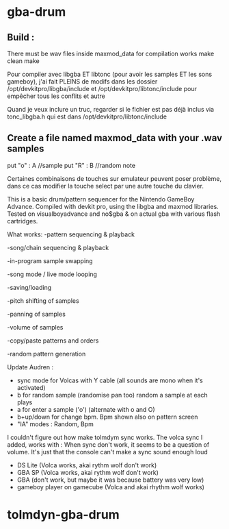 # gba-drum

## Build :
There must be wav files inside maxmod_data for compilation works
make clean
make

Pour compiler avec libgba ET libtonc (pour avoir les samples ET les sons gameboy), j'ai fait PLEINS de modifs dans les dossier /opt/devkitpro/libgba/include et /opt/devkitpro/libtonc/include pour empêcher tous les conflits et autre

Quand je veux inclure un truc, regarder si le fichier est pas déjà inclus via tonc_libgba.h qui est dans /opt/devkitpro/libtonc/include

## Create a file named maxmod_data with your .wav samples

put "o" : A  //sample
put "R" : B  //random note

Certaines combinaisons de touches sur emulateur peuvent poser problème, 
dans ce cas modifier la touche select par une autre touche du clavier.

This is a basic drum/pattern sequencer for the Nintendo GameBoy Advance. Compiled with devkit pro, using the libgba and maxmod libraries. Tested on visualboyadvance and no$gba & on actual gba with various flash cartridges.

What works:
-pattern sequencing & playback

-song/chain sequencing & playback

-in-program sample swapping

-song mode / live mode looping

-saving/loading

-pitch shifting of samples

-panning of samples

-volume of samples

-copy/paste patterns and orders

-random pattern generation


Update Audren :

- sync mode for Volcas with Y cable (all sounds are mono when it's activated)
- b for random sample (randomise pan too) random a sample at each plays
- a for enter a sample ('o') (alternate with o and O)
- b+up/down for change bpm. Bpm shown also on pattern screen
- "IA" modes : Random, Bpm

I couldn't figure out how make tolmdym sync works. The volca sync I added, works with :
When sync don't work, it seems to be a question of volume. It's just that the console can't make a sync sound enough loud
- DS Lite (Volca works, akai rythm wolf don't work)
- GBA SP (Volca works, akai rythm wolf don't work)
- GBA (don't work, but maybe it was because battery was very low)
- gameboy player on gamecube (Volca and akai rhythm wolf works)

# tolmdyn-gba-drum

